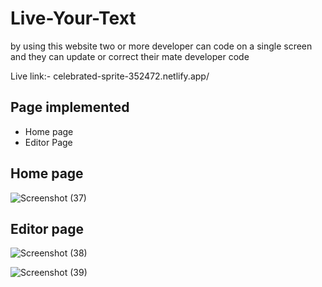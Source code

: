 # Live-Your-Text
by using this website two or more developer can code on a single screen and they can update or correct their mate developer code

Live link:- celebrated-sprite-352472.netlify.app/
## Page implemented

- Home page
- Editor Page
## Home page


![Screenshot (37)](https://user-images.githubusercontent.com/101393601/222902136-f3204ba8-cf55-4f5a-a872-38bcf857e182.png)

## Editor page

![Screenshot (38)](https://user-images.githubusercontent.com/101393601/222902165-c8d35294-146b-412d-8295-2469cbefbd6d.png)


![Screenshot (39)](https://user-images.githubusercontent.com/101393601/222902173-2546b093-cf4e-4f14-b7f0-a0042d0ed880.png)
